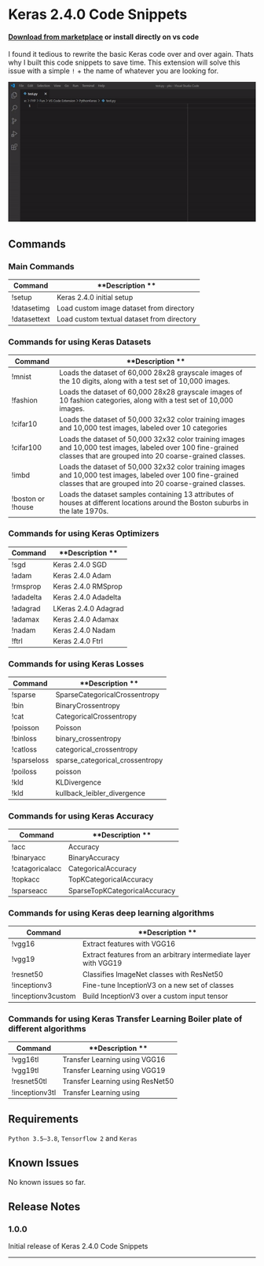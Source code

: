 # Keras 2.4.0 Code Snippets

#### [Download from marketplace](https://marketplace.visualstudio.com/items?itemName=MaleehaKhalid.pks) or install directly on vs code
I found it tedious to rewrite the basic Keras code over and over again. Thats why I built this code snippets to save time.
This extension will solve this issue with a simple `!` + the name of whatever you are looking for.

<p align="center">
  <img src="demo.gif" alt="Demo" />
</p>

## Commands

### Main Commands

| **Command** | **Description **                                                                                    |
| ----------- | ------------------------------------------------------------------------------------------------- |
| !setup      | Keras 2.4.0 initial setup                |
| !datasetimg | Load custom image dataset from directory                        |
| !datasettext| Load custom textual dataset from directory             |

### Commands for using Keras Datasets

| **Command** | **Description **                                                                                    |
| ----------- | ------------------------------------------------------------------------------------------------- |
| !mnist     | Loads the dataset of 60,000 28x28 grayscale images of the 10 digits, along with a test set of 10,000 images.               |
| !fashion | Loads the dataset of 60,000 28x28 grayscale images of 10 fashion categories, along with a test set of 10,000 images.   |
| !cifar10| Loads the dataset of 50,000 32x32 color training images and 10,000 test images, labeled over 10 categories            |
| !cifar100      | Loads the dataset of 50,000 32x32 color training images and 10,000 test images, labeled over 100 fine-grained classes that are grouped into 20 coarse-grained classes.                          |
| !imbd   | Loads the dataset of 50,000 32x32 color training images and 10,000 test images, labeled over 100 fine-grained classes that are grouped into 20 coarse-grained classes.|
| !boston or !house |Loads the dataset samples containing 13 attributes of houses at different locations around the Boston suburbs in the late 1970s.  |


### Commands for using Keras Optimizers

| **Command** | **Description **                                                                                    |
| ----------- | ------------------------------------------------------------------------------------------------- |
| !sgd     | Keras 2.4.0 SGD  |
| !adam | Keras 2.4.0 Adam|
| !rmsprop| Keras 2.4.0 RMSprop |
| !adadelta     | Keras 2.4.0 Adadelta |
| !adagrad  | LKeras 2.4.0 Adagrad|
| !adamax |Keras 2.4.0 Adamax |
| !nadam |Keras 2.4.0 Nadam  |
| !ftrl | Keras 2.4.0 Ftrl |

### Commands for using Keras Losses

| **Command** | **Description **                                                                                    |
| ----------- | ------------------------------------------------------------------------------------------------- |
| !sparse    |SparseCategoricalCrossentropy  |
| !bin | BinaryCrossentropy|
| !cat | CategoricalCrossentropy|
| !poisson     |  Poisson |
| !binloss  | binary_crossentropy|
| !catloss |categorical_crossentropy |
| !sparseloss |sparse_categorical_crossentropy |
| !poiloss | poisson |
| !kld | KLDivergence |
| !kld | kullback_leibler_divergence |


### Commands for using Keras Accuracy

| **Command** | **Description **                                                                                    |
| ----------- | ------------------------------------------------------------------------------------------------- |
| !acc    | Accuracy  |
| !binaryacc | BinaryAccuracy |
| !catagoricalacc|  CategoricalAccuracy |
| !topkacc     | TopKCategoricalAccuracy |
| !sparseacc | SparseTopKCategoricalAccuracy |


### Commands for using Keras deep learning algorithms

| **Command** | **Description **                                                                                    |
| ----------- | ------------------------------------------------------------------------------------------------- |
| !vgg16    | Extract features with VGG16  |
| !vgg19 | Extract features from an arbitrary intermediate layer with VGG19 |
| !resnet50| Classifies ImageNet classes with ResNet50 |
| !inceptionv3     | Fine-tune InceptionV3 on a new set of classes |
| !inceptionv3custom | Build InceptionV3 over a custom input tensor |

### Commands for using Keras Transfer Learning Boiler plate of different algorithms

| **Command** | **Description **                                                                                    |
| ----------- | ------------------------------------------------------------------------------------------------- |
| !vgg16tl   | Transfer Learning using VGG16  |
| !vgg19tl | Transfer Learning using VGG19 |
| !resnet50tl| Transfer Learning using ResNet50 |
| !inceptionv3tl     | Transfer Learning using |


## Requirements
`Python 3.5–3.8`, `Tensorflow 2` and `Keras`

## Known Issues

No known issues so far.

## Release Notes

### 1.0.0

Initial release of Keras 2.4.0 Code Snippets

-----------------------------------------------------------------------------------------------------------


